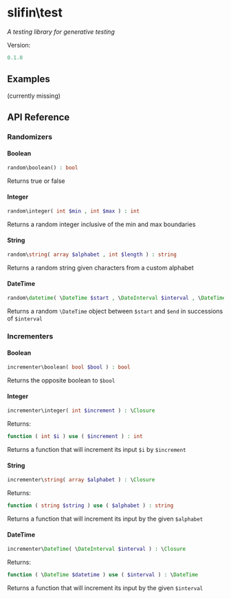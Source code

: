 # slifin\test
_A testing library for generative testing_

Version:
```php
0.1.0
```

## Examples
(currently missing)

## API Reference

### Randomizers

#### Boolean
```php
random\boolean() : bool
```
Returns true or false
#### Integer
```php
random\integer( int $min , int $max ) : int
```
Returns a random integer inclusive of the min and max boundaries
#### String
```php
random\string( array $alphabet , int $length ) : string
```
Returns a random string given characters from a custom alphabet
#### DateTime
```php
random\datetime( \DateTime $start , \DateInterval $interval , \DateTime $end ) : \DateTime
```
Returns a random ```\DateTime``` object between ```$start``` and ```$end``` in successions of ```$interval```
### Incrementers

#### Boolean
```php
incrementer\boolean( bool $bool ) : bool
```
Returns the opposite boolean to ```$bool```
#### Integer
```php
incrementer\integer( int $increment ) : \Closure
```
Returns:
```php
function ( int $i ) use ( $increment ) : int
```
Returns a function that will increment its input ```$i``` by ```$increment```
#### String
```php
incrementer\string( array $alphabet ) : \Closure
```
Returns:
```php
function ( string $string ) use ( $alphabet ) : string
```
Returns a function that will increment its input by the given ```$alphabet```
#### DateTime
```php
incrementer\DateTime( \DateInterval $interval ) : \Closure
```
Returns:
```php
function ( \DateTime $datetime ) use ( $interval ) : \DateTime
```
Returns a function that will increment its input by the given ```$interval```
